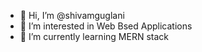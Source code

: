 - 👋 Hi, I’m @shivamguglani
- 👀 I’m interested in Web Bsed Applications
- 🌱 I’m currently learning MERN stack


<!---
shivamguglani/shivamguglani is a ✨ special ✨ repository because its `README.md` (this file) appears on your GitHub profile.
You can click the Preview link to take a look at your changes.
--->
